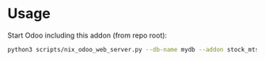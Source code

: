 # Usage

Start Odoo including this addon (from repo root):

```bash
python3 scripts/nix_odoo_web_server.py --db-name mydb --addon stock_mts_mto_rule_mrp
```
